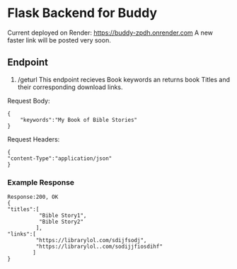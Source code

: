 # Flask Backend for Buddy
Current deployed on Render: https://buddy-zpdh.onrender.com
A new faster link will be posted very soon.

## Endpoint
1. /geturl
This endpoint recieves Book keywords an returns book Titles and their corresponding download links.

Request Body:
```
{
	"keywords":"My Book of Bible Stories"
}
```
Request Headers:
```
{
"content-Type":"application/json"
}
```

### Example Response
```
Response:200, OK
{
"titles":[
          "Bible Story1",
          "Bible Story2"
         ],
"links":[
         "https://librarylol.com/sdijfsodj",
         "https://librarylol..com/sodijjfiosdihf"
        ]
}
```

